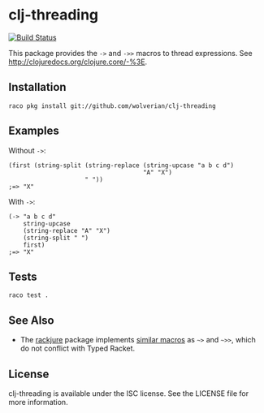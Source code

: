# clj-threading

[![Build Status](https://travis-ci.org/wolverian/clj-threading.svg?branch=master)](https://travis-ci.org/wolverian/clj-threading)

This package provides the `->` and `->>` macros to thread
expressions. See <http://clojuredocs.org/clojure.core/-%3E>.

## Installation

    raco pkg install git://github.com/wolverian/clj-threading

## Examples

Without `->`:

~~~racket
(first (string-split (string-replace (string-upcase "a b c d")
                                     "A" "X")
                     " "))
;=> "X"
~~~

With `->`:

~~~racket
(-> "a b c d"
    string-upcase
    (string-replace "A" "X")
    (string-split " ")
    first)
;=> "X"
~~~

## Tests

    raco test .

## See Also

- The [rackjure](https://github.com/greghendershott/rackjure/) package
  implements
  [similar macros](http://pkg-build.racket-lang.org/doc/rackjure/index.html#%28part._.Threading_macros%29)
  as `~>` and `~>>`, which do not conflict with Typed Racket.

## License

clj-threading is available under the ISC license. See the LICENSE file
for more information.
